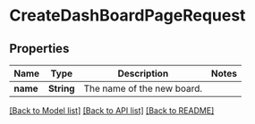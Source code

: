 # CreateDashBoardPageRequest

## Properties

Name | Type | Description | Notes
------------ | ------------- | ------------- | -------------
**name** | **String** | The name of the new board. | 

[[Back to Model list]](../README.md#documentation-for-models) [[Back to API list]](../README.md#documentation-for-api-endpoints) [[Back to README]](../README.md)


